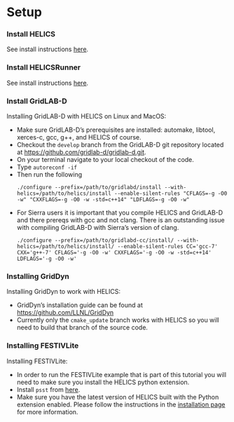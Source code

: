 # Setup

### Install HELICS

See install instructions [here](https://helics.readthedocs.io/en/latest/installation/index.html).

### Install HELICSRunner

See install instructions [here](https://github.com/GMLC-TDC/helics-runner).

### Install GridLAB-D

Installing GridLAB-D with HELICS on Linux and MacOS:

-   Make sure GridLAB-D’s prerequisites are installed: automake,
    libtool, xerces-c, gcc, g++, and HELICS of course.
-   Checkout the `develop` branch from the GridLAB-D git
    repository located at <https://github.com/gridlab-d/gridlab-d.git>.
-   On your terminal navigate to your local checkout of the code.
-   Type `autoreconf -if`
-   Then run the following
    ```
    ./configure --prefix=/path/to/gridlabd/install --with-helics=/path/to/helics/install --enable-silent-rules "CFLAGS=-g -O0 -w" "CXXFLAGS=-g -O0 -w -std=c++14" "LDFLAGS=-g -O0 -w"
    ```
-   For Sierra users it is important that you compile HELICS and
    GridLAB-D and there prereqs with gcc and not clang. There is an
    outstanding issue with compiling GridLAB-D with Sierra’s version of
    clang.
    ```
    ./configure --prefix=/path/to/gridlabd-cc/install/ --with-helics=/path/to/helics/install/ --enable-silent-rules CC='gcc-7' CXX='g++-7' CFLAGS='-g -O0 -w' CXXFLAGS='-g -O0 -w -std=c++14' LDFLAGS='-g -O0 -w'
    ```

### Installing GridDyn

Installing GridDyn to work with HELICS:

-   GridDyn’s installation guide can be found at
    <https://github.com/LLNL/GridDyn>
-   Currently only the `cmake_update` branch works with HELICS so you will
    need to build that branch of the source code.

### Installing FESTIVLite

Installing FESTIVLite:

-   In order to run the FESTIVLite example that is part of this
    tutorial you will need to make sure you install the HELICS python
    extension.
-   Install `psst` from [here](https://github.com/kdheepak/psst).
-   Make sure you have the latest version of HELICS built with the Python extension enabled. Please follow the instructions in the [installation page](https://helics.readthedocs.io/en/latest/installation/language.html#helics-with-python3) for more information.

